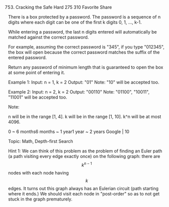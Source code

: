 753. Cracking the Safe
Hard 275 310 Favorite Share

There is a box protected by a password. The password is a sequence of n digits where each digit can be one of the first k digits 0, 1, ..., k-1.

While entering a password, the last n digits entered will automatically be matched against the correct password.

For example, assuming the correct password is "345", if you type "012345", the box will open because the correct password matches the suffix of the entered password.

Return any password of minimum length that is guaranteed to open the box at some point of entering it.

Example 1:
Input: n = 1, k = 2
Output: "01"
Note: "10" will be accepted too.

Example 2:
Input: n = 2, k = 2
Output: "00110"
Note: "01100", "10011", "11001" will be accepted too.
 

Note:

n will be in the range [1, 4].
k will be in the range [1, 10].
k^n will be at most 4096.
 

0 ~ 6 months6 months ~ 1 year1 year ~ 2 years
Google | 10

Topic: Math, Depth-first Search

Hint 1:
We can think of this problem as the problem of finding an Euler path (a path visiting every edge exactly once) on the following graph: there are $$k^{n-1}$$ nodes with each node having $$k$$ edges. It turns out this graph always has an Eulerian circuit (path starting where it ends.) We should visit each node in "post-order" so as to not get stuck in the graph prematurely.
